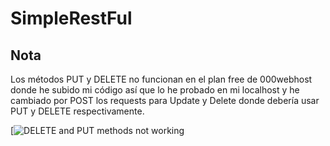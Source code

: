 # SimpleRestFul

## Nota

Los métodos PUT y DELETE no funcionan en el plan free de 000webhost donde he subido mi código así que lo he probado en mi localhost y he cambiado por POST los requests para Update y Delete donde debería usar PUT y DELETE respectivamente.

[![DELETE and PUT methods not working](https://www.000webhost.com/forum/t/delete-and-put-methods-not-working/61170)

